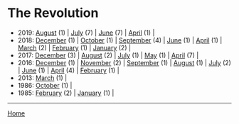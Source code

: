 # The Revolution

  * 2019: 
      [August](./the-revolution-2019-08.md) (1) | 
      [July](./the-revolution-2019-07.md) (7) | 
      [June](./the-revolution-2019-06.md) (7) | 
      [April](./the-revolution-2019-04.md) (1) | 
  * 2018: 
      [December](./the-revolution-2018-12.md) (1) | 
      [October](./the-revolution-2018-10.md) (1) | 
      [September](./the-revolution-2018-09.md) (4) | 
      [June](./the-revolution-2018-06.md) (1) | 
      [April](./the-revolution-2018-04.md) (1) | 
      [March](./the-revolution-2018-03.md) (2) | 
      [February](./the-revolution-2018-02.md) (1) | 
      [January](./the-revolution-2018-01.md) (2) | 
  * 2017: 
      [December](./the-revolution-2017-12.md) (3) | 
      [August](./the-revolution-2017-08.md) (2) | 
      [July](./the-revolution-2017-07.md) (1) | 
      [May](./the-revolution-2017-05.md) (1) | 
      [April](./the-revolution-2017-04.md) (7) | 
  * 2016: 
      [December](./the-revolution-2016-12.md) (1) | 
      [November](./the-revolution-2016-11.md) (2) | 
      [September](./the-revolution-2016-09.md) (1) | 
      [August](./the-revolution-2016-08.md) (1) | 
      [July](./the-revolution-2016-07.md) (2) | 
      [June](./the-revolution-2016-06.md) (1) | 
      [April](./the-revolution-2016-04.md) (4) | 
      [February](./the-revolution-2016-02.md) (1) | 
  * 2013: 
      [March](./the-revolution-2013-03.md) (1) | 
  * 1986: 
      [October](./the-revolution-1986-10.md) (1) | 
  * 1985: 
      [February](./the-revolution-1985-02.md) (2) | 
      [January](./the-revolution-1985-01.md) (1) | 

----

[Home](../)
